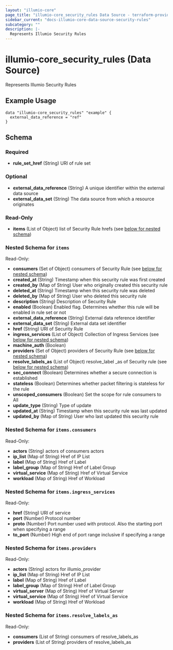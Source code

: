 ```yaml
---
layout: "illumio-core"
page_title: "illumio-core_security_rules Data Source - terraform-provider-illumio-core"
sidebar_current: "docs-illumio-core-data-source-security-rules"
subcategory: ""
description: |-
  Represents Illumio Security Rules
---
```


# illumio-core_security_rules (Data Source)

Represents Illumio Security Rules

Example Usage
------------

```hcl
data "illumio-core_security_rules" "example" {
  external_data_reference = "ref"
}
```

## Schema

### Required

- **rule_set_href** (String) URI of rule set

### Optional

- **external_data_reference** (String) A unique identifier within the external data source
- **external_data_set** (String) The data source from which a resource originates

### Read-Only

- **items** (List of Object) list of Security Rule hrefs (see [below for nested schema](#nestedatt--items))

<a id="nestedatt--items"></a>
### Nested Schema for `items`

Read-Only:

- **consumers** (Set of Object) consumers of Security Rule  (see [below for nested schema](#nestedobjatt--items--consumers))
- **created_at** (String) Timestamp when this security rule was first created
- **created_by** (Map of String) User who originally created this security rule
- **deleted_at** (String) Timestamp when this security rule was deleted
- **deleted_by** (Map of String) User who deleted this security rule
- **description** (String) Description of Security Rule
- **enabled** (Boolean) Enabled flag. Determines whether this rule will be enabled in rule set or not
- **external_data_reference** (String) External data reference identifier
- **external_data_set** (String) External data set identifier
- **href** (String) URI of Security Rule
- **ingress_services** (List of Object) Collection of Ingress Services (see [below for nested schema](#nestedobjatt--items--ingress_services))
- **machine_auth** (Boolean)
- **providers** (Set of Object) providers of Security Rule (see [below for nested schema](#nestedobjatt--items--providers))
- **resolve_labels_as** (List of Object) resolve_label _as of Security rule (see [below for nested schema](#nestedobjatt--items--resolve_labels_as))
- **sec_connect** (Boolean) Determines whether a secure connection is established
- **stateless** (Boolean) Determines whether packet filtering is stateless for the rule
- **unscoped_consumers** (Boolean) Set the scope for rule consumers to All
- **update_type** (String) Type of update
- **updated_at** (String) Timestamp when this security rule was last updated
- **updated_by** (Map of String) User who last updated this security rule

<a id="nestedobjatt--items--consumers"></a>
### Nested Schema for `items.consumers`

Read-Only:

- **actors** (String) actors of consumers actors
- **ip_list** (Map of String) Href of IP List
- **label** (Map of String) Href of Label
- **label_group** (Map of String) Href of Label Group
- **virtual_service** (Map of String) Href of Virtual Service
- **workload** (Map of String) Href of Workload


<a id="nestedobjatt--items--ingress_services"></a>
### Nested Schema for `items.ingress_services`

Read-Only:

- **href** (String) URI of service
- **port** (Number) Protocol number
- **proto** (Number) Port number used with protocol. Also the starting port when specifying a range
- **to_port** (Number) High end of port range inclusive if specifying a range


<a id="nestedobjatt--items--providers"></a>
### Nested Schema for `items.providers`

Read-Only:

- **actors** (String) actors for illumio_provider
- **ip_list** (Map of String) Href of IP List
- **label** (Map of String) Href of Label
- **label_group** (Map of String) Href of Label Group
- **virtual_server** (Map of String) Href of Virtual Server
- **virtual_service** (Map of String) Href of Virtual Service
- **workload** (Map of String) Href of Workload

<a id="nestedobjatt--items--resolve_labels_as"></a>
### Nested Schema for `items.resolve_labels_as`

Read-Only:

- **consumers** (List of String) consumers of resolve_labels_as
- **providers** (List of String) providers of resolve_labels_as
